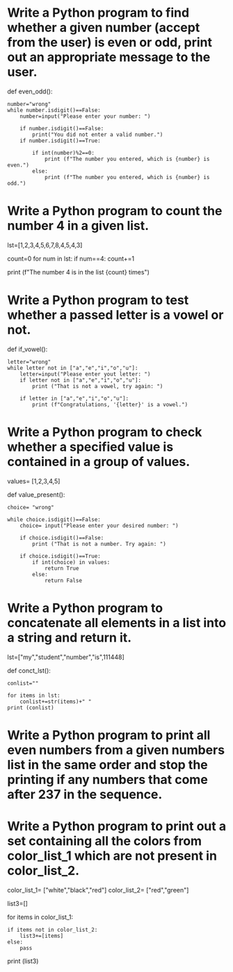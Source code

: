 # Write a Python program to find whether a given number (accept from the user) is even or odd, print out an appropriate message to the user.

def even_odd():
    
    number="wrong"
    while number.isdigit()==False:
        number=input("Please enter your number: ")
        
        if number.isdigit()==False:
            print("You did not enter a valid number.")
        if number.isdigit()==True:
            
            if int(number)%2==0:
                print (f"The number you entered, which is {number} is even.")
            else:
                print (f"The number you entered, which is {number} is odd.")
       

# Write a Python program to count the number 4 in a given list.

lst=[1,2,3,4,5,6,7,8,4,5,4,3]

count=0
for num in lst:
    if num==4:
        count+=1

print (f"The number 4 is in the list {count} times")

# Write a Python program to test whether a passed letter is a vowel or not.

def if_vowel():

    letter="wrong"
    while letter not in ["a","e","i","o","u"]:
        letter=input("Please enter yout letter: ")
        if letter not in ["a","e","i","o","u"]:
            print ("That is not a vowel, try again: ")
            
        if letter in ["a","e","i","o","u"]:
            print (f"Congratulations, '{letter}' is a vowel.")


# Write a Python program to check whether a specified value is contained in a group of values.

values= [1,2,3,4,5]

def value_present():
    
    choice= "wrong"
    
    while choice.isdigit()==False:
        choice= input("Please enter your desired number: ")
        
        if choice.isdigit()==False:
            print ("That is not a number. Try again: ")
            
        if choice.isdigit()==True:
            if int(choice) in values:
                return True
            else:
                return False
                        
# Write a Python program to concatenate all elements in a list into a string and return it.

lst=["my","student","number","is",111448]

def conct_lst():
    
    conlist=""
    
    for items in lst:
        conlist+=str(items)+" "
    print (conlist)


# Write a Python program to print all even numbers from a given numbers list in the same order and stop the printing if any numbers that come after 237 in the sequence.



# Write a Python program to print out a set containing all the colors from color_list_1 which are not present in color_list_2.

color_list_1= ["white","black","red"]
color_list_2= ["red","green"]

list3=[]

for items in color_list_1:
    
    if items not in color_list_2:
        list3+=[items]
    else:
        pass
print (list3)
            
